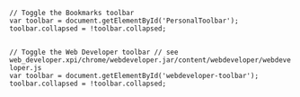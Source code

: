 <code name="javascript">
// Toggle the Bookmarks toolbar
var toolbar = document.getElementById('PersonalToolbar');
toolbar.collapsed = !toolbar.collapsed;

// Toggle the Web Developer toolbar
// see web_developer.xpi/chrome/webdeveloper.jar/content/webdeveloper/webdeveloper.js
var toolbar = document.getElementById('webdeveloper-toolbar');
toolbar.collapsed = !toolbar.collapsed;
</code>